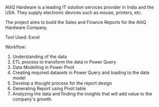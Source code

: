 AtliQ Hardware is a leading IT solution services provider in India and the USA. They supply electronic devices such as mouse, printers, etc.

The project aims to build the Sales and Finance Reports for the AtliQ Hardware Company.

Tool Used: Excel

Workflow:

1. Understanding of the data
2. ETL process to transform the data in Power Query
3. Data Modelling in Power Pivot
4. Creating required datasets in Power Query and loading to the data model
5. Develop a thought process for the report design
6. Generating Report using Pivot table
7. Analyzing the data and finding the insights that will add value to the company's growth. 
